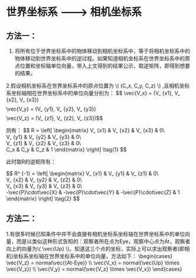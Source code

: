 <script type="text/javascript"  src="http://cdn.mathjax.org/mathjax/latest/MathJax.js?config=TeX-AMS-MML_HTMLorMML"> </script>

# 世界坐标系 ---> 相机坐标系

## 方法一： ##

1. 将所有位于世界坐标系中的物体移动到相机坐标系中，等于将相机坐标系中的物体移动到世界坐标系中的逆过程。如果知道相机坐标系在世界坐标系中的原点位置和坐标轴单位向量，带入上文得到的结果公示，取逆矩阵，即得到想要的结果。

2.假设相机坐标系在世界坐标系中的原点位置为 \\( (C_x, C_y, C_z) \\) ,且相机坐标系坐标轴相在世界坐标系中的单位向量分别为：
$$ \vec{V_x} = (V_ \{x1},  V_ \{x2},  V_ \{x3})$$
$$ \vec{V_y} = (V_ \{y1},  V_ \{y2},  V_ \{y3})$$
$$ \vec{V_z} = (V_ \{z1},  V_ \{z2},  V_ \{z3})$$

则有：
$$ R =
\left[
 \begin{matrix}
   V_ \{x1} & V_ \{x2} & V_ \{x3} & 0\\\
   V_ \{y1} & V_ \{y2} & V_ \{y3} & 0\\\
   V_ \{z1} & V_ \{z2} & V_ \{z3} & 0\\\
   C_x & C_y & C_z & 1
  \end{matrix}
\right] 
\tag{1}
$$

此时取R的逆矩阵有：

$$ R^ \{-1} =
\left[
 \begin{matrix}
   V_ \{x1} & V_ \{y1} & V_ \{z1} & 0\\\
   V_ \{x2} & V_ \{y2} & V_ \{z2} & 0\\\
   V_ \{x3} & V_ \{y3} & V_ \{z3} & 0\\\
   -\vec{P}\cdot\vec{X} & -\vec{P}\cdot\vec{Y} & -\vec{P}\cdot\vec{Z} & 1
  \end{matrix}
\right] 
\tag{2}
$$

## 方法二： ##

1.有很多时候已知条件中并不会直接有相机坐标系坐标轴在世界坐标系中的单位向量，而是以类似这种形式告知的：观察者所在点为Eye，观察中心点为At，观察者向上的向量为\\( \vec{Up} \\)。知道这三个点的坐标，实际上可以求出观察者(即相机)坐标系坐标轴在世界坐标系中的单位向量，方法如下：
\begin{cases}
\vec{V_z} = normal\vec{(At-Eye)}
\\\ \vec{V_x} = normal(\vec{Up} \times \vec{V_z})
\\\ \vec{V_y} = normal(\vec{V_z} \times \vec{V_x})
\end{cases}
